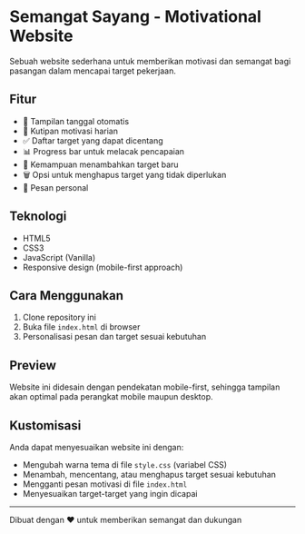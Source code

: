 # Semangat Sayang - Motivational Website

Sebuah website sederhana untuk memberikan motivasi dan semangat bagi pasangan dalam mencapai target pekerjaan.

## Fitur

- 📅 Tampilan tanggal otomatis
- 💬 Kutipan motivasi harian
- ✅ Daftar target yang dapat dicentang
- 📊 Progress bar untuk melacak pencapaian
- 📝 Kemampuan menambahkan target baru
- 🗑️ Opsi untuk menghapus target yang tidak diperlukan
- 💌 Pesan personal

## Teknologi

- HTML5
- CSS3
- JavaScript (Vanilla)
- Responsive design (mobile-first approach)

## Cara Menggunakan

1. Clone repository ini
2. Buka file `index.html` di browser
3. Personalisasi pesan dan target sesuai kebutuhan

## Preview

Website ini didesain dengan pendekatan mobile-first, sehingga tampilan akan optimal pada perangkat mobile maupun desktop.

## Kustomisasi

Anda dapat menyesuaikan website ini dengan:
- Mengubah warna tema di file `style.css` (variabel CSS)
- Menambah, mencentang, atau menghapus target sesuai kebutuhan
- Mengganti pesan motivasi di file `index.html`
- Menyesuaikan target-target yang ingin dicapai

---

Dibuat dengan ❤️ untuk memberikan semangat dan dukungan
